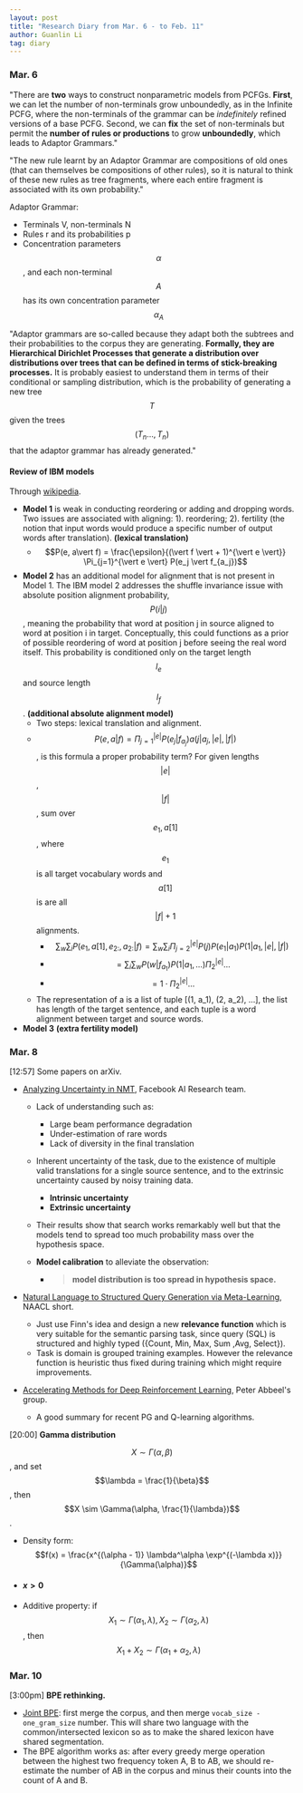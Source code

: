 ```yaml
---
layout: post
title: "Research Diary from Mar. 6 - to Feb. 11"
author: Guanlin Li
tag: diary
---
```


### Mar. 6

"There are **two** ways to construct nonparametric models from PCFGs. **First**, we can let the number of non-terminals grow unboundedly, as in the Infinite PCFG, where the non-terminals of the grammar can be *indefinitely* refined versions of a base PCFG. Second, we can **fix** the set of non-terminals but permit the **number of rules or productions** to grow **unboundedly**, which leads to Adaptor Grammars."

"The new rule learnt by an Adaptor Grammar are compositions of old ones (that can themselves be compositions of other rules), so it is natural to think of these new rules as tree fragments, where each entire fragment is associated with its own probability."

Adaptor Grammar:

- Terminals V, non-terminals N
- Rules r and its probabilities p
- Concentration parameters $$\alpha$$, and each non-terminal $$A$$ has its own concentration parameter $$\alpha_A$$

"Adaptor grammars are so-called because they adapt both the subtrees and their probabilities to the corpus they are generating. **Formally, they are Hierarchical Dirichlet Processes that generate a distribution over distributions over trees that can be defined in terms of stick-breaking processes.** It is probably easiest to understand them in terms of their conditional or sampling distribution, which is the probability of generating a new tree $$T$$ given the trees $$(T_n \dots, T_n)$$ that the adaptor grammar has already generated."

#### Review of IBM models

Through [wikipedia](https://en.wikipedia.org/wiki/IBM_alignment_models). 

- **Model 1** is weak in conducting reordering or adding and dropping words. Two issues are associated with aligning: 1). reordering; 2). fertility (the notion that input words would produce a specific number of output words after translation). **(lexical translation)**
  - $$P(e, a\vert f) = \frac{\epsilon}{(\vert f \vert + 1)^{\vert e \vert}} \Pi_{j=1}^{\vert e \vert} P(e_j \vert f_{a_j})$$
- **Model 2** has an additional model for alignment that is not present in Model 1. The IBM model 2 addresses the shuffle invariance issue with absolute position alignment probability, $$P(i \vert j)$$, meaning  the probability that word at position j in source aligned to word at position i in target. Conceptually, this could functions as a prior of possible reordering of word at position j before seeing the real word itself. This probability is conditioned only on the target length $$l_e$$ and source length $$l_f$$. **(additional absolute alignment model)**
  - Two steps: lexical translation and alignment. 
  - $$P(e, a \vert f) = \Pi_{j=1}^{\vert e \vert} P(e_j \vert f_{a_j}) a(j \vert a_j, \vert e \vert, \vert f \vert)$$, is this formula a proper probability term? For given lengths $$\vert e \vert$$, $$\vert f \vert$$, sum over $$e_1, a[1]$$, where $$e_1$$ is all target vocabulary words and  $$a[1]$$ is are all $$\vert f \vert + 1$$ alignments. 
    - $$\sum_w \sum_i P(e_1, a[1], e_{2:}, a_{2:} \vert f) = \sum_w \sum_i \Pi_{j=2}^{\vert e \vert} P(j) P(e_1 \vert a_1) P(1 \vert a_1, \vert e \vert, \vert f \vert)$$
    - $$= \sum_i \sum_w P(w \vert f_{a_1}) P(1 \vert a_1, \dots) \Pi_2^{\vert e \vert} \dots$$
    - $$= 1 \cdot \Pi_2^{\vert e \vert} \dots$$
  - The representation of a is a list of tuple [(1, a_1), (2, a_2), ...], the list has length of the target sentence, and each tuple is a word alignment between target and source words. 
- **Model 3** **(extra fertility model)**




### Mar. 8

[12:57] Some papers on arXiv.

- [Analyzing Uncertainty in NMT](), Facebook AI Research team. 

  - Lack of understanding such as:

    - Large beam performance degradation
    - Under-estimation of rare words
    - Lack of diversity in the final translation

  - Inherent uncertainty of the task, due to the existence of multiple valid translations for a single source sentence, and to the extrinsic uncertainty caused by noisy training data. 

    - **Intrinsic uncertainty**
    - **Extrinsic uncertainty**

  - Their results show that search works remarkably well but that the models tend to spread too much probability mass over the hypothesis space.

  - **Model calibration** to alleviate the observation:

    - > **model distribution is too spread in hypothesis space.** 

- [Natural Language to Structured Query Generation via Meta-Learning](https://arxiv.org/pdf/1803.02400.pdf), NAACL short. 

  - Just use Finn's idea and design a new **relevance function** which is very suitable for the semantic parsing task, since query (SQL) is structured and highly typed ({Count, Min, Max, Sum ,Avg, Select}). 
  - Task is domain is grouped training examples. However the relevance function is heuristic thus fixed during training which might require improvements. 

- [Accelerating Methods for Deep Reinforcement Learning](https://arxiv.org/pdf/1803.02811.pdf), Peter Abbeel's group. 

  - A good summary for recent PG and Q-learning algorithms. 

[20:00] **Gamma distribution**

$$X \sim \Gamma(\alpha, \beta)$$, and set $$\lambda = \frac{1}{\beta}$$, then $$X \sim \Gamma(\alpha, \frac{1}{\lambda})$$. 

- Density form: $$f(x) = \frac{x^{(\alpha - 1)} \lambda^\alpha \exp^{(-\lambda x)}}{\Gamma(\alpha)}$$

- #### $x > 0$

- Additive property: if $$X_1 \sim \Gamma(\alpha_1, \lambda), X_2 \sim \Gamma(\alpha_2, \lambda)$$, then $$X_1 + X_2 \sim \Gamma(\alpha_1 + \alpha_2, \lambda)$$



### Mar. 10

[3:00pm] **BPE rethinking.** 

- <u>Joint BPE</u>: first merge the corpus, and then merge `vocab_size - one_gram_size` number. This will share two language with the common/intersected lexicon so as to make the shared lexicon have shared segmentation. 
- The BPE algorithm works as: after every greedy merge operation between the highest two frequency token A, B to AB, we should re-estimate the number of AB in the corpus and minus their counts into the count of A and B. 